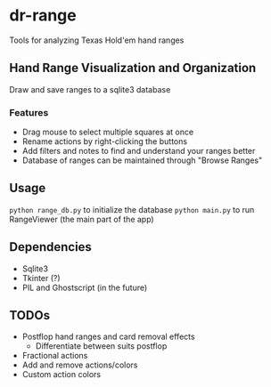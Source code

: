 # dr-range
Tools for analyzing Texas Hold'em hand ranges

## Hand Range Visualization and Organization
Draw and save ranges to a sqlite3 database
### Features
* Drag mouse to select multiple squares at once
* Rename actions by right-clicking the buttons
* Add filters and notes to find and understand your ranges better
* Database of ranges can be maintained through "Browse Ranges"

## Usage
`python range_db.py` to initialize the database
`python main.py` to run RangeViewer (the main part of the app)

## Dependencies
* Sqlite3
* Tkinter (?)
* PIL and Ghostscript (in the future)

## TODOs
* Postflop hand ranges and card removal effects
  * Differentiate between suits postflop
* Fractional actions
* Add and remove actions/colors
* Custom action colors
